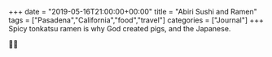 +++
date = "2019-05-16T21:00:00+00:00"
title = "Abiri Sushi and Ramen"
tags = ["Pasadena","California","food","travel"]
categories = ["Journal"]
+++
Spicy tonkatsu ramen is why God created pigs, and the Japanese. 

🍜🍶
